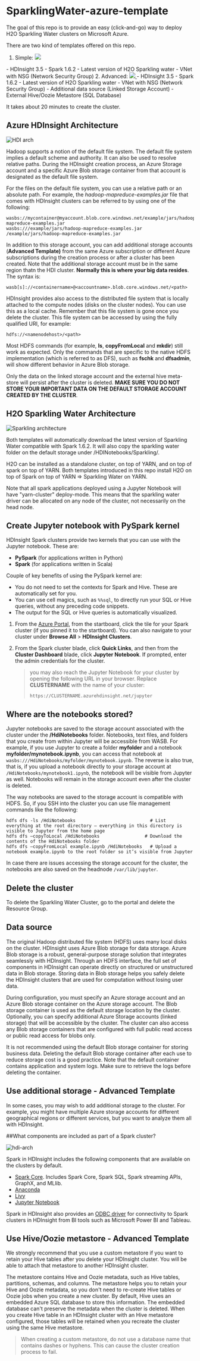 # SparklingWater-azure-template

The goal of this repo is to provide an easy (click-and-go) way to deploy H2O Sparkling Water clusters on Microsoft Azure.

There are two kind of templates offered on this repo.

1. Simple: <a href="https://portal.azure.com/#create/Microsoft.Template/uri/https%3A%2F%2Fraw.githubusercontent.com%2Fpablomarin%2FSparklingWater-azure-template%2Fmaster%2Fazuredeploy-simple.json" target="_blank">
    <img src="http://azuredeploy.net/deploybutton.png"/>
</a>
	- HDInsight 3.5
	- Spark 1.6.2
	- Latest version of H2O Sparkling water 
	- VNet with NSG (Network Security Group)
2. Advanced: <a href="https://portal.azure.com/#create/Microsoft.Template/uri/https%3A%2F%2Fraw.githubusercontent.com%2Fpablomarin%2FSparklingWater-azure-template%2Fmaster%2Fazuredeploy-advanced.json" target="_blank">
    <img src="http://azuredeploy.net/deploybutton.png"/>
</a>
	- HDInsight 3.5
	- Spark 1.6.2
	- Latest version of H2O Sparkling water 
	- VNet with NSG (Network Security Group)
	- Additional data source (Linked Storage Account)
	- External Hive/Oozie Metastore (SQL Database)
	
It takes about 20 minutes to create the cluster.


## Azure HDInsight Architecture

![HDI arch](https://acom.azurecomcdn.net/80C57D/cdn/mediahandler/docarticles/dpsmedia-prod/azure.microsoft.com/en-us/documentation/articles/hdinsight-hadoop-use-blob-storage/20160913101040/hdi.wasb.arch.png)

Hadoop supports a notion of the default file system. The default file system implies a default scheme and authority. It can also be used to resolve relative paths. During the HDInsight creation process, an Azure Storage account and a specific Azure Blob storage container from that account is designated as the default file system.

For the files on the default file system, you can use a relative path or an absolute path. For example, the *hadoop-mapreduce-examples.jar* file that comes with HDInsight clusters can be referred to by using one of the following:

	wasbs://mycontainer@myaccount.blob.core.windows.net/example/jars/hadoop-mapreduce-examples.jar
	wasbs:///example/jars/hadoop-mapreduce-examples.jar
	/example/jars/hadoop-mapreduce-examples.jar

In addition to this storage account, you can add additional storage accounts (<b>Advanced Template)</b> from the same Azure subscription or different Azure subscriptions during the creation process or after a cluster has been created. Note that the additional storage account must be in the same region thatn the HDI cluster. <b>Normally this is where your big data resides</b>. The syntax is:

	wasb[s]://<containername>@<accountname>.blob.core.windows.net/<path>
	
HDInsight provides  also access to the distributed file system that is locally attached to the compute nodes (disks on the cluster nodes). You can use this as a local cache. Remember that this file system is gone once you delete the cluster. This file system can be accessed by using the fully qualified URI, for example:

	hdfs://<namenodehost>/<path>
	
Most HDFS commands (for example, <b>ls</b>, <b>copyFromLocal</b> and <b>mkdir</b>) still work as expected. Only the commands that are specific to the native HDFS implementation (which is referred to as DFS), such as <b>fschk</b> and <b>dfsadmin</b>, will show different behavior in Azure Blob storage.

Only the data on the linked storage account and the external hive meta-store will persist after the cluster is deleted. <b>MAKE SURE YOU DO NOT STORE YOUR IMPORTANT DATA ON THE DEFAULT STORAGE ACCOUNT CREATED BY THE CLUSTER</b>.


## H2O Sparkling Water Architecture

![Sparkling architecture](http://www.ibmbigdatahub.com/sites/default/files/quality_of_life_fig_1.jpg)

Both templates will automatically download the latest version of Sparkling Water compatible with Spark 1.6.2.
It will also copy the sparkling water folder on the default storage under /HDINotebooks/Sparkling/.

H2O can be installed as a standalone cluster, on top of YARN, and on top of spark on top of YARN.
Both templates introduced in this repo install H2O on top of Spark on top of YARN => Sparkling Water on YARN.

Note that all spark applications deployed using a Jupyter Notebook will have "yarn-cluster" deploy-mode. This means that the sparkling water driver can be allocated on any node of the cluster, not necessarily on the head node.



## Create Jupyter notebook with PySpark kernel 

HDInsight Spark clusters provide two kernels that you can use with the Jupyter notebook. These are:

* **PySpark** (for applications written in Python)
* **Spark** (for applications written in Scala)

Couple of key benefits of using the PySpark kernel are:

* You do not need to set the contexts for Spark and Hive. These are automatically set for you.
* You can use cell magics, such as `%%sql`, to directly run your SQL or Hive queries, without any preceding code snippets.
* The output for the SQL or Hive queries is automatically visualized.


1. From the [Azure Portal](https://portal.azure.com/), from the startboard, click the tile for your Spark cluster (if you pinned it to the startboard). You can also navigate to your cluster under **Browse All** > **HDInsight Clusters**.   

2. From the Spark cluster blade, click **Quick Links**, and then from the **Cluster Dashboard** blade, click **Jupyter Notebook**. If prompted, enter the admin credentials for the cluster.

	> you may also reach the Jupyter Notebook for your cluster by opening the following URL in your browser. Replace __CLUSTERNAME__ with the name of your cluster:
	>
	> `https://CLUSTERNAME.azurehdinsight.net/jupyter`


## Where are the notebooks stored?

Jupyter notebooks are saved to the storage account associated with the cluster under the **/HdiNotebooks** folder.  Notebooks, text files, and folders that you create from within Jupyter will be accessible from WASB.  For example, if you use Jupyter to create a folder **myfolder** and a notebook **myfolder/mynotebook.ipynb**, you can access that notebook at `wasbs:///HdiNotebooks/myfolder/mynotebook.ipynb`.  The reverse is also true, that is, if you upload a notebook directly to your storage account at `/HdiNotebooks/mynotebook1.ipynb`, the notebook will be visible from Jupyter as well.  Notebooks will remain in the storage account even after the cluster is deleted.

The way notebooks are saved to the storage account is compatible with HDFS. So, if you SSH into the cluster you can use file management commands like the following:

	hdfs dfs -ls /HdiNotebooks             				  # List everything at the root directory – everything in this directory is visible to Jupyter from the home page
	hdfs dfs –copyToLocal /HdiNotebooks    				# Download the contents of the HdiNotebooks folder
	hdfs dfs –copyFromLocal example.ipynb /HdiNotebooks   # Upload a notebook example.ipynb to the root folder so it’s visible from Jupyter


In case there are issues accessing the storage account for the cluster, the notebooks are also saved on the headnode `/var/lib/jupyter`.



## Delete the cluster

To delete the Sparkling Water Cluster, go to the portal and delete the Resource Group.



## Data source

The original Hadoop distributed file system (HDFS) uses many local disks on the cluster. HDInsight uses Azure Blob storage for data storage. Azure Blob storage is a robust, general-purpose storage solution that integrates seamlessly with HDInsight. Through an HDFS interface, the full set of components in HDInsight can operate directly on structured or unstructured data in Blob storage. Storing data in Blob storage helps you safely delete the HDInsight clusters that are used for computation without losing user data.

During configuration, you must specify an Azure storage account and an Azure Blob storage container on the Azure storage account. The Blob storage container is used as the default storage location by the cluster. Optionally, you can specify additional Azure Storage accounts (linked storage) that will be accessible by the cluster. The cluster can also access any Blob storage containers that are configured with full public read access or public read access for blobs only. 

It is not recommended using the default Blob storage container for storing business data. Deleting the default Blob storage container after each use to reduce storage cost is a good practice. Note that the default container contains application and system logs. Make sure to retrieve the logs before deleting the container.


## Use additional storage - Advanced Template

In some cases, you may wish to add additional storage to the cluster. For example, you might have multiple Azure storage accounts for different geographical regions or different services, but you want to analyze them all with HDInsight.


##<a name="next-steps"></a>What components are included as part of a Spark cluster?

![hdi-arch](https://github.com/pablomarin/SparklingWater-azure-template-work-in-progress-/blob/master/images/hdi-arch.png?raw=true)

Spark in HDInsight includes the following components that are available on the clusters by default.

- [Spark Core](https://spark.apache.org/docs/1.5.1/). Includes Spark Core, Spark SQL, Spark streaming APIs, GraphX, and MLlib.
- [Anaconda](http://docs.continuum.io/anaconda/)
- [Livy](https://github.com/cloudera/hue/tree/master/apps/spark/java#welcome-to-livy-the-rest-spark-server)
- [Jupyter Notebook](https://jupyter.org)

Spark in HDInsight also provides an [ODBC driver](http://go.microsoft.com/fwlink/?LinkId=616229) for connectivity to Spark clusters in HDInsight from BI tools such as Microsoft Power BI and Tableau.


## Use Hive/Oozie metastore - Advanced Template

We strongly recommend that you use a custom metastore if you want to retain your Hive tables after you delete your HDInsight cluster. You will be able to attach that metastore to another HDInsight cluster.

The metastore contains Hive and Oozie metadata, such as Hive tables, partitions, schemas, and columns. The metastore helps you to retain your Hive and Oozie metadata, so you don't need to re-create Hive tables or Oozie jobs when you create a new cluster. By default, Hive uses an embedded Azure SQL database to store this information. The embedded database can't preserve the metadata when the cluster is deleted. When you create Hive table in an HDInsight cluster with an Hive metastore configured, those tables will be retained when you recreate the cluster using the same Hive metastore.

> When creating a custom metastore, do not use a database name that contains dashes or hyphens. This can cause the cluster creation process to fail.
